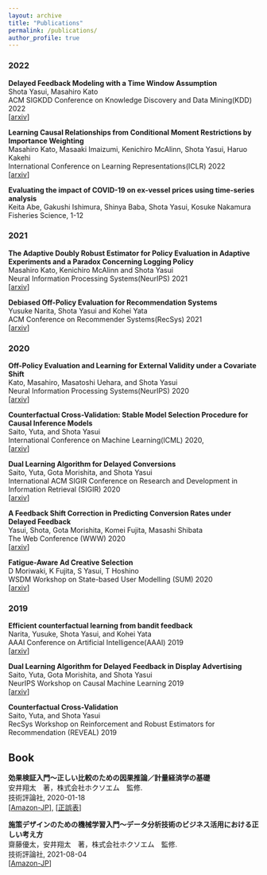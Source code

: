 ```yaml
---
layout: archive
title: "Publications"
permalink: /publications/
author_profile: true
---
```


### 2022


**Delayed Feedback Modeling with a Time Window Assumption**  
Shota Yasui, Masahiro Kato  
ACM SIGKDD Conference on Knowledge Discovery and Data Mining(KDD) 2022  
\[[arxiv](https://arxiv.org/abs/2009.13092)\]  

**Learning Causal Relationships from Conditional Moment Restrictions by Importance Weighting**  
Masahiro Kato, Masaaki Imaizumi, Kenichiro McAlinn, Shota Yasui, Haruo Kakehi  
International Conference on Learning Representations(ICLR) 2022  
\[[arxiv](https://arxiv.org/abs/2108.01312)\]  

**Evaluating the impact of COVID-19 on ex-vessel prices using time-series analysis**  
Keita Abe, Gakushi Ishimura, Shinya Baba, Shota Yasui, Kosuke Nakamura  
Fisheries Science, 1-12  

### 2021
**The Adaptive Doubly Robust Estimator for Policy Evaluation in Adaptive Experiments and a Paradox Concerning Logging Policy**  
Masahiro Kato, Kenichiro McAlinn and Shota Yasui  
Neural Information Processing Systems(NeurIPS) 2021  
\[[arxiv](https://arxiv.org/abs/2010.03792?context=econ.EM)\]  

**Debiased Off-Policy Evaluation for Recommendation Systems**  
Yusuke Narita, Shota Yasui and Kohei Yata  
ACM Conference on Recommender Systems(RecSys) 2021  
\[[arxiv](https://arxiv.org/abs/2002.08536)\]  

### 2020
**Off-Policy Evaluation and Learning for External Validity under a Covariate Shift**  
Kato, Masahiro, Masatoshi Uehara, and Shota Yasui  
Neural Information Processing Systems(NeurIPS) 2020  
\[[arxiv](https://arxiv.org/abs/2002.11642)\]  

**Counterfactual Cross-Validation: Stable Model Selection Procedure for Causal Inference Models**  
Saito, Yuta, and Shota Yasui  
International Conference on Machine Learning(ICML) 2020,  
\[[arxiv](https://arxiv.org/abs/1909.05299)\]  

**Dual Learning Algorithm for Delayed Conversions**  
Saito, Yuta, Gota Morishita, and Shota Yasui  
International ACM SIGIR Conference on Research and Development in Information Retrieval (SIGIR) 2020  
\[[arxiv](https://arxiv.org/abs/1910.01847)\]  

**A Feedback Shift Correction in Predicting Conversion Rates under Delayed Feedback**  
Yasui, Shota, Gota Morishita, Komei Fujita, Masashi Shibata  
The Web Conference (WWW) 2020  
\[[arxiv](https://arxiv.org/abs/2002.02068)\]  

**Fatigue-Aware Ad Creative Selection**  
D Moriwaki, K Fujita, S Yasui, T Hoshino  
WSDM Workshop on State-based User Modelling (SUM) 2020  
\[[arxiv](https://arxiv.org/abs/1908.08936)\]  


### 2019

**Efficient counterfactual learning from bandit feedback**  
Narita, Yusuke, Shota Yasui, and Kohei Yata  
AAAI Conference on Artificial Intelligence(AAAI) 2019  
\[[arxiv](https://arxiv.org/abs/1809.03084)\]  

**Dual Learning Algorithm for Delayed Feedback in Display Advertising**  
Saito, Yuta, Gota Morishita, and Shota Yasui  
NeurIPS Workshop on Causal Machine Learning 2019  
\[[arxiv](https://arxiv.org/abs/1910.01847)\]  

**Counterfactual Cross-Validation**  
Saito, Yuta, and Shota Yasui  
RecSys Workshop on Reinforcement and Robust Estimators for Recommendation (REVEAL) 2019  


## Book
**効果検証入門～正しい比較のための因果推論／計量経済学の基礎**  
安井翔太　著，株式会社ホクソエム　監修.  
技術評論社, 2020-01-18  
\[[Amazon-JP](https://www.amazon.co.jp/%E5%8A%B9%E6%9E%9C%E6%A4%9C%E8%A8%BC%E5%85%A5%E9%96%80%E3%80%9C%E6%AD%A3%E3%81%97%E3%81%84%E6%AF%94%E8%BC%83%E3%81%AE%E3%81%9F%E3%82%81%E3%81%AE%E5%9B%A0%E6%9E%9C%E6%8E%A8%E8%AB%96-%E8%A8%88%E9%87%8F%E7%B5%8C%E6%B8%88%E5%AD%A6%E3%81%AE%E5%9F%BA%E7%A4%8E-%E5%AE%89%E4%BA%95-%E7%BF%94%E5%A4%AA/dp/4297111179?SubscriptionId=AKIAIHYXPGYB4QUPIASQ&tag=housecat442-22&linkCode=xm2&camp=2025&creative=165953&creativeASIN=4297111179)\], \[[正誤表](/cibook/)\]

**施策デザインのための機械学習入門〜データ分析技術のビジネス活用における正しい考え方**  
齋藤優太，安井翔太　著，株式会社ホクソエム　監修.  
技術評論社, 2021-08-04  
\[[Amazon-JP](https://www.amazon.co.jp/dp/4297122243?tag=housecat442-22&linkCode=ogi&th=1&psc=1)\]
